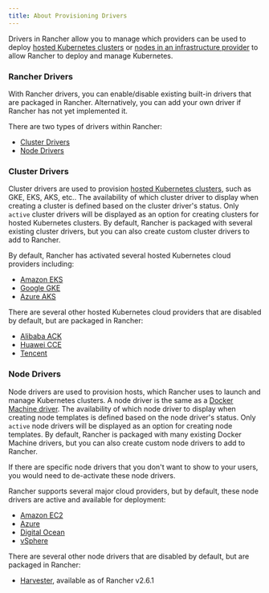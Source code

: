 ```yaml
---
title: About Provisioning Drivers
---
```


<head>
  <link rel="canonical" href="https://ranchermanager.docs.rancher.com/how-to-guides/new-user-guides/authentication-permissions-and-global-configuration/about-provisioning-drivers"/>
</head>

Drivers in Rancher allow you to manage which providers can be used to deploy [hosted Kubernetes clusters](../../../../docs/how-to-guides/new-user-guides/kubernetes-clusters-in-rancher-setup/set-up-clusters-from-hosted-kubernetes-providers/set-up-clusters-from-hosted-kubernetes-providers.md) or [nodes in an infrastructure provider](../../../../docs/how-to-guides/new-user-guides/launch-kubernetes-with-rancher/use-new-nodes-in-an-infra-provider/use-new-nodes-in-an-infra-provider.md) to allow Rancher to deploy and manage Kubernetes.

###  Rancher Drivers

With Rancher drivers, you can enable/disable existing built-in drivers that are packaged in Rancher. Alternatively, you can add your own driver if Rancher has not yet implemented it.

There are two types of drivers within Rancher:

* [Cluster Drivers](#cluster-drivers)
* [Node Drivers](#node-drivers)

### Cluster Drivers

Cluster drivers are used to provision [hosted Kubernetes clusters](../../../../docs/how-to-guides/new-user-guides/kubernetes-clusters-in-rancher-setup/set-up-clusters-from-hosted-kubernetes-providers/set-up-clusters-from-hosted-kubernetes-providers.md), such as GKE, EKS, AKS, etc.. The availability of which cluster driver to display when creating a cluster is defined based on the cluster driver's status. Only `active` cluster drivers will be displayed as an option for creating clusters for hosted Kubernetes clusters. By default, Rancher is packaged with several existing cluster drivers, but you can also create custom cluster drivers to add to Rancher.

By default, Rancher has activated several hosted Kubernetes cloud providers including:

*  [Amazon EKS](../../../../docs/how-to-guides/new-user-guides/kubernetes-clusters-in-rancher-setup/set-up-clusters-from-hosted-kubernetes-providers/eks.md)
*  [Google GKE](../../../../docs/how-to-guides/new-user-guides/kubernetes-clusters-in-rancher-setup/set-up-clusters-from-hosted-kubernetes-providers/gke.md)
*  [Azure AKS](../../../../docs/how-to-guides/new-user-guides/kubernetes-clusters-in-rancher-setup/set-up-clusters-from-hosted-kubernetes-providers/aks.md)

There are several other hosted Kubernetes cloud providers that are disabled by default, but are packaged in Rancher:

* [Alibaba ACK](../../../../docs/how-to-guides/new-user-guides/kubernetes-clusters-in-rancher-setup/set-up-clusters-from-hosted-kubernetes-providers/alibaba.md)
* [Huawei CCE](../../../../docs/how-to-guides/new-user-guides/kubernetes-clusters-in-rancher-setup/set-up-clusters-from-hosted-kubernetes-providers/huawei.md)
* [Tencent](../../../../docs/how-to-guides/new-user-guides/kubernetes-clusters-in-rancher-setup/set-up-clusters-from-hosted-kubernetes-providers/tencent.md)

### Node Drivers

Node drivers are used to provision hosts, which Rancher uses to launch and manage Kubernetes clusters. A node driver is the same as a [Docker Machine driver](https://docs.docker.com/machine/drivers/). The availability of which node driver to display when creating node templates is defined based on the node driver's status. Only `active` node drivers will be displayed as an option for creating node templates. By default, Rancher is packaged with many existing Docker Machine drivers, but you can also create custom node drivers to add to Rancher.

If there are specific node drivers that you don't want to show to your users, you would need to de-activate these node drivers.

Rancher supports several major cloud providers, but by default, these node drivers are active and available for deployment:

*   [Amazon EC2](../../../../docs/how-to-guides/new-user-guides/launch-kubernetes-with-rancher/use-new-nodes-in-an-infra-provider/create-an-amazon-ec2-cluster.md)
*   [Azure](../../../../docs/how-to-guides/new-user-guides/launch-kubernetes-with-rancher/use-new-nodes-in-an-infra-provider/create-an-azure-cluster.md)
*   [Digital Ocean](../../../../docs/how-to-guides/new-user-guides/launch-kubernetes-with-rancher/use-new-nodes-in-an-infra-provider/create-a-digitalocean-cluster.md)
*   [vSphere](../../../../docs/how-to-guides/new-user-guides/launch-kubernetes-with-rancher/use-new-nodes-in-an-infra-provider/vsphere/vsphere.md)

There are several other node drivers that are disabled by default, but are packaged in Rancher:

*   [Harvester](../../../../docs/integrations-in-rancher/harvester/overview.md#harvester-node-driver/), available as of Rancher v2.6.1
